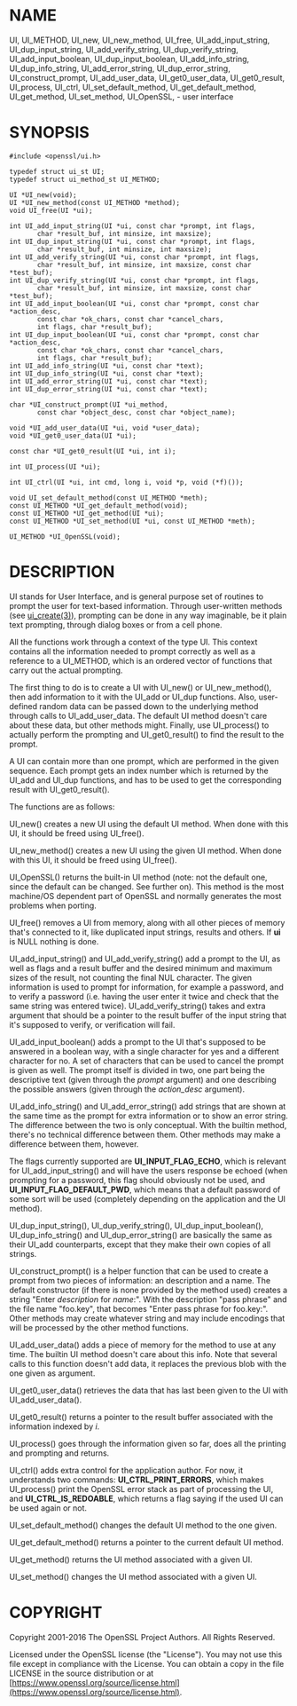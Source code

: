 # NAME

UI, UI\_METHOD,
UI\_new, UI\_new\_method, UI\_free, UI\_add\_input\_string, UI\_dup\_input\_string,
UI\_add\_verify\_string, UI\_dup\_verify\_string, UI\_add\_input\_boolean,
UI\_dup\_input\_boolean, UI\_add\_info\_string, UI\_dup\_info\_string,
UI\_add\_error\_string, UI\_dup\_error\_string, UI\_construct\_prompt,
UI\_add\_user\_data, UI\_get0\_user\_data, UI\_get0\_result, UI\_process,
UI\_ctrl, UI\_set\_default\_method, UI\_get\_default\_method, UI\_get\_method,
UI\_set\_method, UI\_OpenSSL, - user interface

# SYNOPSIS

    #include <openssl/ui.h>

    typedef struct ui_st UI;
    typedef struct ui_method_st UI_METHOD;

    UI *UI_new(void);
    UI *UI_new_method(const UI_METHOD *method);
    void UI_free(UI *ui);

    int UI_add_input_string(UI *ui, const char *prompt, int flags,
           char *result_buf, int minsize, int maxsize);
    int UI_dup_input_string(UI *ui, const char *prompt, int flags,
           char *result_buf, int minsize, int maxsize);
    int UI_add_verify_string(UI *ui, const char *prompt, int flags,
           char *result_buf, int minsize, int maxsize, const char *test_buf);
    int UI_dup_verify_string(UI *ui, const char *prompt, int flags,
           char *result_buf, int minsize, int maxsize, const char *test_buf);
    int UI_add_input_boolean(UI *ui, const char *prompt, const char *action_desc,
           const char *ok_chars, const char *cancel_chars,
           int flags, char *result_buf);
    int UI_dup_input_boolean(UI *ui, const char *prompt, const char *action_desc,
           const char *ok_chars, const char *cancel_chars,
           int flags, char *result_buf);
    int UI_add_info_string(UI *ui, const char *text);
    int UI_dup_info_string(UI *ui, const char *text);
    int UI_add_error_string(UI *ui, const char *text);
    int UI_dup_error_string(UI *ui, const char *text);

    char *UI_construct_prompt(UI *ui_method,
           const char *object_desc, const char *object_name);

    void *UI_add_user_data(UI *ui, void *user_data);
    void *UI_get0_user_data(UI *ui);

    const char *UI_get0_result(UI *ui, int i);

    int UI_process(UI *ui);

    int UI_ctrl(UI *ui, int cmd, long i, void *p, void (*f)());

    void UI_set_default_method(const UI_METHOD *meth);
    const UI_METHOD *UI_get_default_method(void);
    const UI_METHOD *UI_get_method(UI *ui);
    const UI_METHOD *UI_set_method(UI *ui, const UI_METHOD *meth);

    UI_METHOD *UI_OpenSSL(void);

# DESCRIPTION

UI stands for User Interface, and is general purpose set of routines to
prompt the user for text-based information.  Through user-written methods
(see [ui\_create(3)](http://man.he.net/man3/ui_create)), prompting can be done in any way
imaginable, be it plain text prompting, through dialog boxes or from a
cell phone.

All the functions work through a context of the type UI.  This context
contains all the information needed to prompt correctly as well as a
reference to a UI\_METHOD, which is an ordered vector of functions that
carry out the actual prompting.

The first thing to do is to create a UI with UI\_new() or UI\_new\_method(),
then add information to it with the UI\_add or UI\_dup functions.  Also,
user-defined random data can be passed down to the underlying method
through calls to UI\_add\_user\_data.  The default UI method doesn't care
about these data, but other methods might.  Finally, use UI\_process()
to actually perform the prompting and UI\_get0\_result() to find the result
to the prompt.

A UI can contain more than one prompt, which are performed in the given
sequence.  Each prompt gets an index number which is returned by the
UI\_add and UI\_dup functions, and has to be used to get the corresponding
result with UI\_get0\_result().

The functions are as follows:

UI\_new() creates a new UI using the default UI method.  When done with
this UI, it should be freed using UI\_free().

UI\_new\_method() creates a new UI using the given UI method.  When done with
this UI, it should be freed using UI\_free().

UI\_OpenSSL() returns the built-in UI method (note: not the default one,
since the default can be changed.  See further on).  This method is the
most machine/OS dependent part of OpenSSL and normally generates the
most problems when porting.

UI\_free() removes a UI from memory, along with all other pieces of memory
that's connected to it, like duplicated input strings, results and others.
If **ui** is NULL nothing is done.

UI\_add\_input\_string() and UI\_add\_verify\_string() add a prompt to the UI,
as well as flags and a result buffer and the desired minimum and maximum
sizes of the result, not counting the final NUL character.  The given
information is used to prompt for information, for example a password,
and to verify a password (i.e. having the user enter it twice and check
that the same string was entered twice).  UI\_add\_verify\_string() takes
and extra argument that should be a pointer to the result buffer of the
input string that it's supposed to verify, or verification will fail.

UI\_add\_input\_boolean() adds a prompt to the UI that's supposed to be answered
in a boolean way, with a single character for yes and a different character
for no.  A set of characters that can be used to cancel the prompt is given
as well.  The prompt itself is divided in two, one part being the
descriptive text (given through the _prompt_ argument) and one describing
the possible answers (given through the _action\_desc_ argument).

UI\_add\_info\_string() and UI\_add\_error\_string() add strings that are shown at
the same time as the prompt for extra information or to show an error string.
The difference between the two is only conceptual.  With the builtin method,
there's no technical difference between them.  Other methods may make a
difference between them, however.

The flags currently supported are **UI\_INPUT\_FLAG\_ECHO**, which is relevant for
UI\_add\_input\_string() and will have the users response be echoed (when
prompting for a password, this flag should obviously not be used, and
**UI\_INPUT\_FLAG\_DEFAULT\_PWD**, which means that a default password of some
sort will be used (completely depending on the application and the UI
method).

UI\_dup\_input\_string(), UI\_dup\_verify\_string(), UI\_dup\_input\_boolean(),
UI\_dup\_info\_string() and UI\_dup\_error\_string() are basically the same
as their UI\_add counterparts, except that they make their own copies
of all strings.

UI\_construct\_prompt() is a helper function that can be used to create
a prompt from two pieces of information: an description and a name.
The default constructor (if there is none provided by the method used)
creates a string "Enter _description_ for _name_:".  With the
description "pass phrase" and the file name "foo.key", that becomes
"Enter pass phrase for foo.key:".  Other methods may create whatever
string and may include encodings that will be processed by the other
method functions.

UI\_add\_user\_data() adds a piece of memory for the method to use at any
time.  The builtin UI method doesn't care about this info.  Note that several
calls to this function doesn't add data, it replaces the previous blob
with the one given as argument.

UI\_get0\_user\_data() retrieves the data that has last been given to the
UI with UI\_add\_user\_data().

UI\_get0\_result() returns a pointer to the result buffer associated with
the information indexed by _i_.

UI\_process() goes through the information given so far, does all the printing
and prompting and returns.

UI\_ctrl() adds extra control for the application author.  For now, it
understands two commands: **UI\_CTRL\_PRINT\_ERRORS**, which makes UI\_process()
print the OpenSSL error stack as part of processing the UI, and
**UI\_CTRL\_IS\_REDOABLE**, which returns a flag saying if the used UI can
be used again or not.

UI\_set\_default\_method() changes the default UI method to the one given.

UI\_get\_default\_method() returns a pointer to the current default UI method.

UI\_get\_method() returns the UI method associated with a given UI.

UI\_set\_method() changes the UI method associated with a given UI.

# COPYRIGHT

Copyright 2001-2016 The OpenSSL Project Authors. All Rights Reserved.

Licensed under the OpenSSL license (the "License").  You may not use
this file except in compliance with the License.  You can obtain a copy
in the file LICENSE in the source distribution or at
[https://www.openssl.org/source/license.html](https://www.openssl.org/source/license.html).

